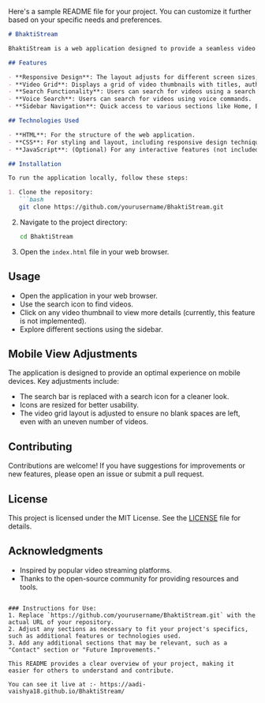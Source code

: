 Here's a sample README file for your project. You can customize it further based on your specific needs and preferences.

```markdown
# BhaktiStream

BhaktiStream is a web application designed to provide a seamless video streaming experience, inspired by popular platforms like YouTube. The application features a responsive design that adapts to various screen sizes, ensuring an optimal user experience on both desktop and mobile devices.

## Features

- **Responsive Design**: The layout adjusts for different screen sizes, providing a user-friendly interface on mobile and desktop.
- **Video Grid**: Displays a grid of video thumbnails with titles, authors, and view counts.
- **Search Functionality**: Users can search for videos using a search icon.
- **Voice Search**: Users can search for videos using voice commands.
- **Sidebar Navigation**: Quick access to various sections like Home, Explore, Subscriptions, and more.

## Technologies Used

- **HTML**: For the structure of the web application.
- **CSS**: For styling and layout, including responsive design techniques.
- **JavaScript**: (Optional) For any interactive features (not included in the current version).

## Installation

To run the application locally, follow these steps:

1. Clone the repository:
   ```bash
   git clone https://github.com/yourusername/BhaktiStream.git
   ```

2. Navigate to the project directory:
   ```bash
   cd BhaktiStream
   ```

3. Open the `index.html` file in your web browser.

## Usage

- Open the application in your web browser.
- Use the search icon to find videos.
- Click on any video thumbnail to view more details (currently, this feature is not implemented).
- Explore different sections using the sidebar.

## Mobile View Adjustments

The application is designed to provide an optimal experience on mobile devices. Key adjustments include:

- The search bar is replaced with a search icon for a cleaner look.
- Icons are resized for better usability.
- The video grid layout is adjusted to ensure no blank spaces are left, even with an uneven number of videos.

## Contributing

Contributions are welcome! If you have suggestions for improvements or new features, please open an issue or submit a pull request.

## License

This project is licensed under the MIT License. See the [LICENSE](LICENSE) file for details.

## Acknowledgments

- Inspired by popular video streaming platforms.
- Thanks to the open-source community for providing resources and tools.

```

### Instructions for Use:
1. Replace `https://github.com/yourusername/BhaktiStream.git` with the actual URL of your repository.
2. Adjust any sections as necessary to fit your project's specifics, such as additional features or technologies used.
3. Add any additional sections that may be relevant, such as a "Contact" section or "Future Improvements." 

This README provides a clear overview of your project, making it easier for others to understand and contribute.

You can see it live at :- https://aadi-vaishya18.github.io/BhaktiStream/
